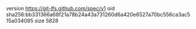 version https://git-lfs.github.com/spec/v1
oid sha256:bb331366a68f21a78b24a43a731260d6a420e6527a70bc556ca3ac515a034085
size 5828
